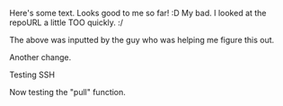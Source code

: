 Here's some text.
Looks good to me so far!  :D
My bad.  I looked at the repoURL a little TOO quickly.  :/

The above was inputted by the guy who was helping me figure this out.

Another change.

Testing SSH

Now testing the "pull" function. 
